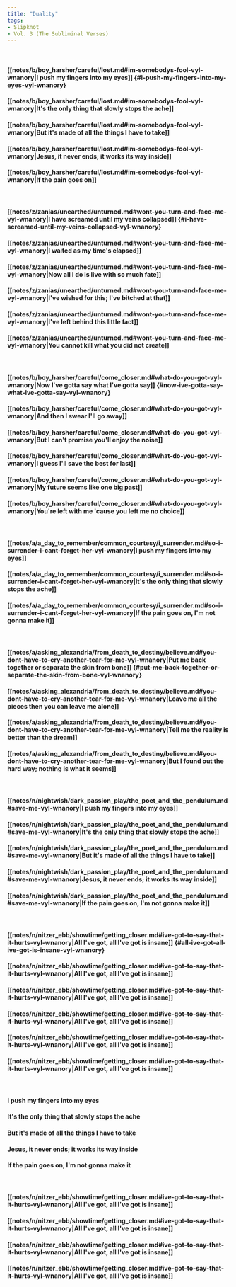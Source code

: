```yaml
---
title: "Duality"
tags:
- Slipknot
- Vol. 3 (The Subliminal Verses)
---
```

&nbsp;
#### [[notes/b/boy_harsher/careful/lost.md#im-somebodys-fool-vyl-wnanory|I push my fingers into my eyes]] {#i-push-my-fingers-into-my-eyes-vyl-wnanory}
#### [[notes/b/boy_harsher/careful/lost.md#im-somebodys-fool-vyl-wnanory|It's the only thing that slowly stops the ache]]
#### [[notes/b/boy_harsher/careful/lost.md#im-somebodys-fool-vyl-wnanory|But it's made of all the things I have to take]]
#### [[notes/b/boy_harsher/careful/lost.md#im-somebodys-fool-vyl-wnanory|Jesus, it never ends; it works its way inside]]
#### [[notes/b/boy_harsher/careful/lost.md#im-somebodys-fool-vyl-wnanory|If the pain goes on]]
&nbsp;
#### [[notes/z/zanias/unearthed/unturned.md#wont-you-turn-and-face-me-vyl-wnanory|I have screamed until my veins collapsed]] {#i-have-screamed-until-my-veins-collapsed-vyl-wnanory}
#### [[notes/z/zanias/unearthed/unturned.md#wont-you-turn-and-face-me-vyl-wnanory|I waited as my time's elapsed]]
#### [[notes/z/zanias/unearthed/unturned.md#wont-you-turn-and-face-me-vyl-wnanory|Now all I do is live with so much fate]]
#### [[notes/z/zanias/unearthed/unturned.md#wont-you-turn-and-face-me-vyl-wnanory|I've wished for this; I've bitched at that]]
#### [[notes/z/zanias/unearthed/unturned.md#wont-you-turn-and-face-me-vyl-wnanory|I've left behind this little fact]]
#### [[notes/z/zanias/unearthed/unturned.md#wont-you-turn-and-face-me-vyl-wnanory|You cannot kill what you did not create]]
&nbsp;
#### [[notes/b/boy_harsher/careful/come_closer.md#what-do-you-got-vyl-wnanory|Now I've gotta say what I've gotta say]] {#now-ive-gotta-say-what-ive-gotta-say-vyl-wnanory}
#### [[notes/b/boy_harsher/careful/come_closer.md#what-do-you-got-vyl-wnanory|And then I swear I'll go away]]
#### [[notes/b/boy_harsher/careful/come_closer.md#what-do-you-got-vyl-wnanory|But I can't promise you'll enjoy the noise]]
#### [[notes/b/boy_harsher/careful/come_closer.md#what-do-you-got-vyl-wnanory|I guess I'll save the best for last]]
#### [[notes/b/boy_harsher/careful/come_closer.md#what-do-you-got-vyl-wnanory|My future seems like one big past]]
#### [[notes/b/boy_harsher/careful/come_closer.md#what-do-you-got-vyl-wnanory|You're left with me 'cause you left me no choice]]
&nbsp;
#### [[notes/a/a_day_to_remember/common_courtesy/i_surrender.md#so-i-surrender-i-cant-forget-her-vyl-wnanory|I push my fingers into my eyes]]
#### [[notes/a/a_day_to_remember/common_courtesy/i_surrender.md#so-i-surrender-i-cant-forget-her-vyl-wnanory|It's the only thing that slowly stops the ache]]
#### [[notes/a/a_day_to_remember/common_courtesy/i_surrender.md#so-i-surrender-i-cant-forget-her-vyl-wnanory|If the pain goes on, I'm not gonna make it]]
&nbsp;
#### [[notes/a/asking_alexandria/from_death_to_destiny/believe.md#you-dont-have-to-cry-another-tear-for-me-vyl-wnanory|Put me back together or separate the skin from bone]] {#put-me-back-together-or-separate-the-skin-from-bone-vyl-wnanory}
#### [[notes/a/asking_alexandria/from_death_to_destiny/believe.md#you-dont-have-to-cry-another-tear-for-me-vyl-wnanory|Leave me all the pieces then you can leave me alone]]
#### [[notes/a/asking_alexandria/from_death_to_destiny/believe.md#you-dont-have-to-cry-another-tear-for-me-vyl-wnanory|Tell me the reality is better than the dream]]
#### [[notes/a/asking_alexandria/from_death_to_destiny/believe.md#you-dont-have-to-cry-another-tear-for-me-vyl-wnanory|But I found out the hard way; nothing is what it seems]]
&nbsp;
#### [[notes/n/nightwish/dark_passion_play/the_poet_and_the_pendulum.md#save-me-vyl-wnanory|I push my fingers into my eyes]]
#### [[notes/n/nightwish/dark_passion_play/the_poet_and_the_pendulum.md#save-me-vyl-wnanory|It's the only thing that slowly stops the ache]]
#### [[notes/n/nightwish/dark_passion_play/the_poet_and_the_pendulum.md#save-me-vyl-wnanory|But it's made of all the things I have to take]]
#### [[notes/n/nightwish/dark_passion_play/the_poet_and_the_pendulum.md#save-me-vyl-wnanory|Jesus, it never ends; it works its way inside]]
#### [[notes/n/nightwish/dark_passion_play/the_poet_and_the_pendulum.md#save-me-vyl-wnanory|If the pain goes on, I'm not gonna make it]]
&nbsp;
#### [[notes/n/nitzer_ebb/showtime/getting_closer.md#ive-got-to-say-that-it-hurts-vyl-wnanory|All I've got, all I've got is insane]] {#all-ive-got-all-ive-got-is-insane-vyl-wnanory}
#### [[notes/n/nitzer_ebb/showtime/getting_closer.md#ive-got-to-say-that-it-hurts-vyl-wnanory|All I've got, all I've got is insane]]
#### [[notes/n/nitzer_ebb/showtime/getting_closer.md#ive-got-to-say-that-it-hurts-vyl-wnanory|All I've got, all I've got is insane]]
#### [[notes/n/nitzer_ebb/showtime/getting_closer.md#ive-got-to-say-that-it-hurts-vyl-wnanory|All I've got, all I've got is insane]]
#### [[notes/n/nitzer_ebb/showtime/getting_closer.md#ive-got-to-say-that-it-hurts-vyl-wnanory|All I've got, all I've got is insane]]
#### [[notes/n/nitzer_ebb/showtime/getting_closer.md#ive-got-to-say-that-it-hurts-vyl-wnanory|All I've got, all I've got is insane]]
&nbsp;
#### I push my fingers into my eyes
#### It's the only thing that slowly stops the ache
#### But it's made of all the things I have to take
#### Jesus, it never ends; it works its way inside
#### If the pain goes on, I'm not gonna make it
&nbsp;
#### [[notes/n/nitzer_ebb/showtime/getting_closer.md#ive-got-to-say-that-it-hurts-vyl-wnanory|All I've got, all I've got is insane]]
#### [[notes/n/nitzer_ebb/showtime/getting_closer.md#ive-got-to-say-that-it-hurts-vyl-wnanory|All I've got, all I've got is insane]]
#### [[notes/n/nitzer_ebb/showtime/getting_closer.md#ive-got-to-say-that-it-hurts-vyl-wnanory|All I've got, all I've got is insane]]
#### [[notes/n/nitzer_ebb/showtime/getting_closer.md#ive-got-to-say-that-it-hurts-vyl-wnanory|All I've got, all I've got is insane]]
